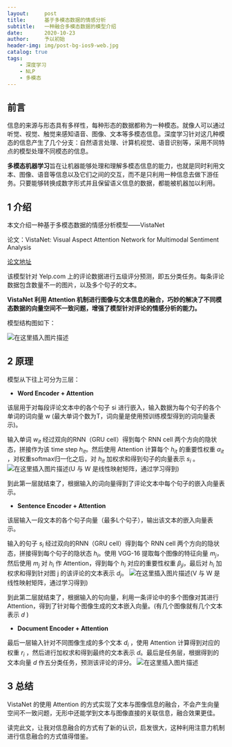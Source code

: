 ```yaml
---
layout:     post
title:      基于多模态数据的情感分析
subtitle:   一种融合多模态数据的模型介绍
date:       2020-10-23
author:     予以初始
header-img: img/post-bg-ios9-web.jpg
catalog: true
tags:
    - 深度学习
    - NLP
    - 多模态
---
```


## 前言
信息的来源与形态具有多样性，每种形态的数据都称为一种模态。就像人可以通过听觉、视觉、触觉来感知语音、图像、文本等多模态信息。深度学习针对这几种模态的信息产生了几个分支：自然语言处理、计算机视觉、语音识别等，采用不同特点的模型处理不同模态的信息。

**多模态机器学习**旨在让机器能够处理和理解多模态信息的能力，也就是同时利用文本、图像、语音等信息以及它们之间的交互，而不是只利用一种信息去做下游任务。只要能够转换成数字形式并且保留语义信息的数据，都能被机器加以利用。

## 1 介绍
本文介绍一种基于多模态数据的情感分析模型——VistaNet

论文：VistaNet: Visual Aspect Attention Network for Multimodal Sentiment Analysis

[论文地址](https://www.aaai.org/ojs/index.php/AAAI/article/view/3799)


该模型针对 Yelp.com 上的评论数据进行五级评分预测，即五分类任务。每条评论数据包含数量不一的图片，以及多个句子的文本。

**VistaNet 利用 Attention 机制进行图像与文本信息的融合，巧妙的解决了不同模态数据的向量空间不一致问题，增强了模型针对评论的情感分析的能力。**

模型结构图如下：

![在这里插入图片描述](https://img-blog.csdnimg.cn/2020102315550749.png?x-oss-process=image/watermark,type_ZmFuZ3poZW5naGVpdGk,shadow_10,text_aHR0cHM6Ly9ibG9nLmNzZG4ubmV0L3dlaXhpbl80NTY1ODEzMQ==,size_16,color_FFFFFF,t_70#pic_center)

## 2 原理
模型从下往上可分为三层：

 - **Word Encoder + Attention**

该层用于对每段评论文本中的各个句子 si 进行嵌入，输入数据为每个句子的各个单词的词向量 w (最大单词个数为T，词向量是使用预训练模型得到的词向量表示)。

输入单词 $w_{it}$ 经过双向的RNN（GRU cell）得到每个 RNN cell 两个方向的隐状态，拼接作为该 time step  $h_{it}$。然后使用 Attention 计算每个 $h_{it}$ 的重要性权重 $\alpha_{it}$ ，对权重softmax归一化之后，对 $h_{it}$ 加权求和得到句子的向量表示 $s_{i}$ 。
![在这里插入图片描述](https://img-blog.csdnimg.cn/20201023161642910.png?x-oss-process=image/watermark,type_ZmFuZ3poZW5naGVpdGk,shadow_10,text_aHR0cHM6Ly9ibG9nLmNzZG4ubmV0L3dlaXhpbl80NTY1ODEzMQ==,size_16,color_FFFFFF,t_70#pic_center)(U 与 W 是线性映射矩阵，通过学习得到)

到此第一层就结束了，根据输入的词向量得到了评论文本中每个句子的嵌入向量表示。


 - **Sentence Encoder + Attention**

该层输入一段文本的各个句子向量（最多L个句子），输出该文本的嵌入向量表示。

输入的句子 $s_{i}$ 经过双向的RNN（GRU cell）得到每个 RNN cell 两个方向的隐状态，拼接得到每个句子的隐状态 $h_{i}$。使用 VGG-16 提取每个图像的特征向量 $m_{j}$，然后使用 $m_{j}$ 对  $h_{i}$ 作 Attention，得到每个 $h_{i}$ 对应的重要性权重 $\beta_{ji}$，最后对 $h_{i}$ 加权求和得到针对图 j 的该评论的文本表示 $d_{j}$。
![在这里插入图片描述](https://img-blog.csdnimg.cn/20201023164339754.png?x-oss-process=image/watermark,type_ZmFuZ3poZW5naGVpdGk,shadow_10,text_aHR0cHM6Ly9ibG9nLmNzZG4ubmV0L3dlaXhpbl80NTY1ODEzMQ==,size_16,color_FFFFFF,t_70#pic_center)(V 与 W 是线性映射矩阵，通过学习得到)

到此第二层就结束了，根据输入的句向量，利用一条评论中的多个图像对其进行 Attention，得到了针对每个图像生成的文本嵌入向量。(有几个图像就有几个文本表示 $d$ )


 - **Document Encoder + Attention**

最后一层输入针对不同图像生成的多个文本 $d_{i}$ ，使用 Attention 计算得到对应的权重 $r_{i}$ ，然后进行加权求和得到最终的文本表示 $d$。最后是任务层，根据得到的文本向量 $d$ 作五分类任务，预测该评论的评分。
![在这里插入图片描述](https://img-blog.csdnimg.cn/20201023165159325.png#pic_center)
## 3 总结
VistaNet 的使用 Attention 的方式实现了文本与图像信息的融合，不会产生向量空间不一致问题，无形中还能学到文本与图像直接的关联信息，融合效果更佳。

读完此文，让我对信息融合的方式有了新的认识，启发很大，这种利用注意力机制进行信息融合的方式值得借鉴。

